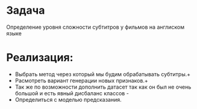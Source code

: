 # Задача 
Определение уровня сложности субтитров у фильмов на англиском языке
# Реализация:
* Выбрать метод через который мы будим обрабатывать субтитры.+
* Расмотреть вариант генерации новых признаков.+
* Так же по возможности дополнить датасет так как он был не очень большой и есть явный дисбаланс классов -
* Определиться с моделью предсказания.

